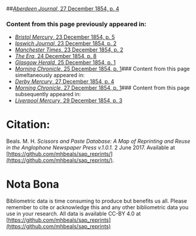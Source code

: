 ##[*Aberdeen Journal*, 27 December 1854, p. 4](https://mhbeals.github.io/sap_html/Aberdeen-Journal/Aberdeen-Journal-27-December-1854-p-4)

### Content from this page previously appeared in:
+ [*Bristol Mercury*, 23 December 1854, p. 5](https://mhbeals.github.io/sap_html/Bristol-Mercury/Bristol-Mercury-23-December-1854-p-5)
+ [*Ipswich Journal*, 23 December 1854, p. 2](https://mhbeals.github.io/sap_html/Ipswich-Journal/Ipswich-Journal-23-December-1854-p-2)
+ [*Manchester Times*, 23 December 1854, p. 2](https://mhbeals.github.io/sap_html/Manchester-Times/Manchester-Times-23-December-1854-p-2)
+ [*The Era*, 24 December 1854, p. 8](https://mhbeals.github.io/sap_html/The-Era/The-Era-24-December-1854-p-8)
+ [*Glasgow Herald*, 25 December 1854, p. 1](https://mhbeals.github.io/sap_html/Glasgow-Herald/Glasgow-Herald-25-December-1854-p-1)
+ [*Morning Chronicle*, 25 December 1854, p. 1](https://mhbeals.github.io/sap_html/Morning-Chronicle/Morning-Chronicle-25-December-1854-p-1)### Content from this page simeltaneously appeared in:
+ [*Derby Mercury*, 27 December 1854, p. 4](https://mhbeals.github.io/sap_html/Derby-Mercury/Derby-Mercury-27-December-1854-p-4)
+ [*Morning Chronicle*, 27 December 1854, p. 1](https://mhbeals.github.io/sap_html/Morning-Chronicle/Morning-Chronicle-27-December-1854-p-1)### Content from this page subsequently appeared in:
+ [*Liverpool Mercury*, 29 December 1854, p. 3](https://mhbeals.github.io/sap_html/Liverpool-Mercury/Liverpool-Mercury-29-December-1854-p-3)
                    
# Citation: 

Beals. M. H. *Scissors and Paste Database: A Map of Reprinting and Reuse in the Anglophone Newspaper Press v.1.0.1.* 2 June 2017. Available at [https://github.com/mhbeals/sap_reprints/](https://github.com/mhbeals/sap_reprints/). 
                    
# Nota Bona

Bibliometric data is time consuming to produce but benefits us all. Please remember to cite or acknowledge this and any other bibliometric data you use in your research. All data is available CC-BY 4.0 at [https://github.com/mhbeals/sap_reprints](https://github.com/mhbeals/sap_reprints)